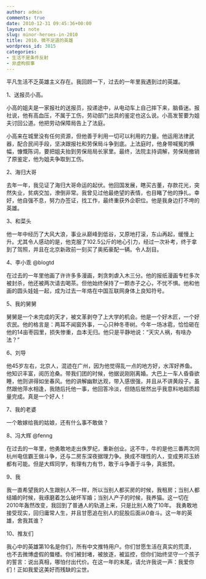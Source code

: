 ```yaml
---
author: admin
comments: true
date: 2010-12-31 09:45:36+00:00
layout: note
slug: minor-heroes-in-2010
title: 2010，微不足道的英雄
wordpress_id: 3815
categories:
- 生活不是条件反射
- 非虚构叙事
---
```


平凡生活不乏英雄主义存在。我回顾一下，过去的一年里我遇到过的英雄。 

1、送报员小高。

小高的姐夫是一家报社的送报员，投递途中，从电动车上自己摔下来，脑昏迷。报社说，他有高血压，不属于工伤，劳动部门出具的鉴定也这么说。小高发誓要为姐夫讨回公道。他把劳动保障局告上了法庭。

小高来在城里没有任何资源，但他善于利用一切可以利用的力量。他运用法律武器，配合民间手段，坚决跟报社和劳保局斗争到底。上法庭时，他身带喊冤的横幅，慷慨陈词，要把姐夫抬到劳保局局长家里。最终，法院主持调解，劳保局撤销了原鉴定，他为姐夫争取到工伤。

2、海归大哥

去年一年，我见证了海归大哥命运的起伏。他回国发展，瞎买古董，存款花光，突然失业，贫病交加，潦倒非常。我曾见过他最绝望的表情，也目睹了他的挣扎。幸好，他自强不息，努力办签证，找工作，最终重获外企职位。他是我身边打不垮的英雄。

3、和菜头

他一年中经历了大风大浪，事业从巅峰到低谷，又原地打滚，东山再起，缓慢上升。尤其令人感动的是，他克服了102.5公斤的地心引力，经过一次补考，终于拿到了驾照，并且在北京新政前一刻买了奥拓豪配一辆。令人刮目。

4、李小乖 @blogtd

在过去的一年里他画了许许多多漫画，刺贪刺虐入木三分。他的报纸漫画专栏多次被封杀，他还被两次请去喝茶。但他始终保持了一颗赤子之心，不忧不惧。他和他画的圆头娃娃一起，成为过去一年烙在中国互联网身体上良知符号。

5、我的舅舅

舅舅是一个未完成的天才，被文革剥夺了上大学的机会。他是一个好木匠，一个好农民。他的格言是：两耳不闻窗外事，一心只种冬枣树。今年一场冰雹，恰恰砸在他的14亩枣园里，损失惨重，血本无归。他只是平静地说：“天灾人祸，有啥办法？”

6、刘导

他45岁左右，北京人，混迹在广州，因为他觉得乱一点的地方好，水浑好养鱼。他知识丰富，阅历沧桑。带我们团的时候，他据说刚刚离婚。大巴上一车人昏昏欲睡，他则讲得如坐春风。他的讲解幽默达观，带入感很强，并且从不讲黄段子。虽然跟他萍水相逢，我随后托他一事，他回答冷淡，但随后居然出乎我意料地超质超量完成。真是一个好人！

7、我的老婆

一个敢嫁给我的姑娘，还有什么事不敢做？

8、冯大辉 @fenng

在过去的一年里，他勇敢地走出侏罗纪，重新创业。这不牛，牛的是他三番两次同杭州电信霸王做斗争，还与二房东深夜据理力争。换成不理性的人，变成男邓玉娇都有可能。但是大辉同学，有理有力有节，敢于斗争善于斗争，真抵赞。 

9、我

我一直希望我的人生跟别人不一样，所以当别人都买房的时候，我租房；当别人都结婚的时候，我琢磨着怎么破坏军婚；当别人产子的时候，我养猫。这一切在2010年轰然改变，我回到了普通人的轨道上来，只是比别人晚了10年。 我勇敢地接受现实，回归庸常人生，并且甘愿追在别人的屁股后面从0奋斗。这一年的英雄，舍我其谁？

10、推友们

我心中的英雄第10名是你们，所有中文推特用户。你们甘愿生活在真实的荒漠，也不去微博虚假的蜃楼。你们被封堵，被放逐，被监控，但你们始终坚守一个孩子的誓言：说出真相，哪怕付出代价。在这一年的末尾，请允许我说一声：我爱你们！正如我爱这美好而残缺的尘世。
